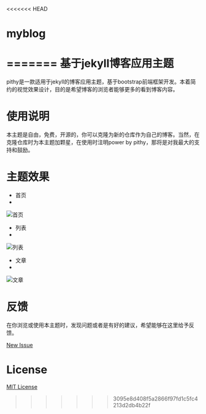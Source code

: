 <<<<<<< HEAD
# myblog
=======
基于jekyll博客应用主题
===

pithy是一款适用于jekyll的博客应用主题，基于bootstrap前端框架开发。本着简约的视觉效果设计，目的是希望博客的浏览者能够更多的看到博客内容。

使用说明
===

本主题是自由，免费，开源的，你可以克隆为新的仓库作为自己的博客。当然，在克隆仓库时为本主题加颗星，在使用时注明power by pithy，那将是对我最大的支持和鼓励。

主题效果
===
- 首页
- 
![首页](http://7xlgu7.com1.z0.glb.clouddn.com/pithy-index.jpg)

- 列表
- 
![列表](http://7xlgu7.com1.z0.glb.clouddn.com/pithy-list.jpg)

- 文章
- 
![文章](http://7xlgu7.com1.z0.glb.clouddn.com/pithy-post.jpg)

反馈
===

在你浏览或使用本主题时，发现问题或者是有好的建议，希望能够在这里给予反馈。

[New Issue](https://github.com/guovz/pithy/issues/new)

License
===
[MIT License](https://github.com/guovz/pithy/blob/gh-pages/LICENSE.md)
>>>>>>> 3095e8d408f5a2866f97fd1c5fc4213d2db4b22f
